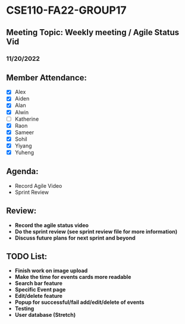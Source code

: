 # CSE110-FA22-GROUP17
## Meeting Topic: Weekly meeting / Agile Status Vid
### 11/20/2022 

## Member Attendance:
- [x] Alex
- [x] Aiden
- [x] Alan
- [x] Alwin
- [ ] Katherine
- [x] Raon
- [x] Sameer
- [x] Sohil
- [x] Yiyang
- [x] Yuheng

## Agenda:
 - Record Agile Video
 - Sprint Review

## Review: 
 - **Record the agile status video**
 - **Do the sprint review (see sprint review file for more information)**
 - **Discuss future plans for next sprint and beyond**
 
## TODO List:
 - **Finish work on image upload**
 - **Make the time for events cards more readable**
 - **Search bar feature**
 - **Specific Event page**
 - **Edit/delete feature**
 - **Popup for successful/fail add/edit/delete of events**
 - **Testing**
 - **User database (Stretch)**

